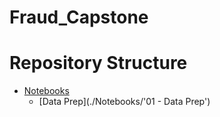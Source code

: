 # Fraud_Capstone

# Repository Structure

* [Notebooks](./Notebooks)
  * [Data Prep](./Notebooks/'01 - Data Prep')
